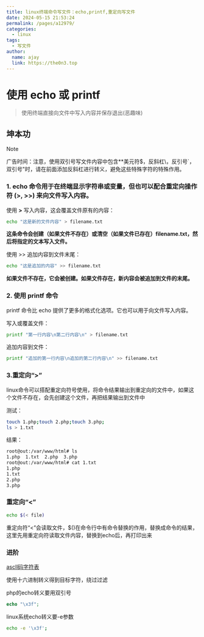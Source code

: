 ```yaml
---
title: linux终端命令写文件：echo,printf,重定向写文件
date: 2024-05-15 21:53:24
permalink: /pages/a12979/
categories:
  - linux
tags:
  - 写文件
author: 
  name: ajay
  link: https://the0n3.top
---
```


# 使用 echo 或 printf

> 使用终端直接向文件中写入内容并保存退出(恶趣味)

## 坤本功

> [!note]
> 广告时间：注意，使用双引号写文件内容中包含**美元符$，反斜杠\，反引号`，双引号"时，请在前面添加反斜杠进行转义，避免这些特殊字符的特殊作用。


### 1. echo 命令用于在终端显示字符串或变量，但也可以配合重定向操作符 (>, >>) 来向文件写入内容。 

使用 **>** 写入内容，这会覆盖文件原有的内容：

```bash
echo "这是新的文件内容" > filename.txt
```

**这条命令会创建（如果文件不存在）或清空（如果文件已存在）filename.txt，然后将指定的文本写入文件。**

使用 >> 追加内容到文件末尾：  

```bash
echo "这是追加的内容" >> filename.txt      
```

**如果文件不存在，它会被创建。如果文件存在，新内容会被追加到文件的末尾。**

### 2. 使用 printf 命令

printf 命令比 echo 提供了更多的格式化选项。它也可以用于向文件写入内容。

写入或覆盖文件：

```bash
printf "第一行内容\n第二行内容\n" > filename.txt
```

追加内容到文件：

```bash
printf "追加的第一行内容\n追加的第二行内容\n" >> filename.txt
```

### 3.重定向“>”

linux命令可以搭配重定向符号使用，将命令结果输出到重定向的文件中，如果这个文件不存在，会先创建这个文件，再把结果输出到文件中

测试：

```bash
touch 1.php;touch 2.php;touch 3.php;
ls > 1.txt
```

结果：

```bash
root@out:/var/www/html# ls
1.php  1.txt  2.php  3.php
root@out:/var/www/html# cat 1.txt
1.php
1.txt
2.php
3.php
```

### 重定向“<”

```bash
echo $(< file)
```

重定向符“<”会读取文件，$()在命令行中有命令替换的作用，替换成命令的结果，这里先用重定向符读取文件内容，替换到echo后，再打印出来


### 进阶

[ascll码字符表](https://img-blog.csdnimg.cn/img_convert/daaebba06a83b8ca8da90125396a5b30.png)

使用十六进制转义得到目标字符，绕过过滤

php的echo转义要用双引号

```php
echo "\x3f";
```

linux系统echo转义要-e参数

```bash
echo -e '\x3f';
```
